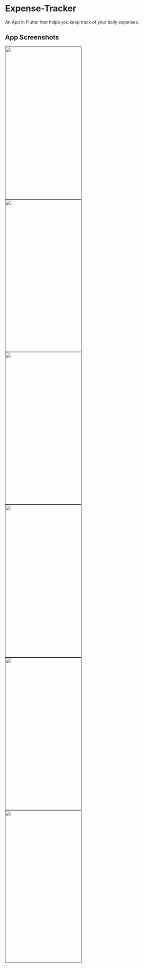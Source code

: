# Expense-Tracker

An App in Flutter that helps you keep track of your daily expenses.


## App Screenshots

<a href=""><img src="https://user-images.githubusercontent.com/54817804/107121343-e24e0580-68b7-11eb-9323-7a8a76ba6a87.png" align="left" height="500" width="250" ></a>
<a href=""><img src="https://user-images.githubusercontent.com/54817804/107121362-f8f45c80-68b7-11eb-8fbe-4aa60edb4c2e.png" align="left" height="500" width="250" ></a>
<a href=""><img src="https://user-images.githubusercontent.com/54817804/107121416-4d97d780-68b8-11eb-8149-e7b12c3f934e.png" align="left" height="500" width="250" ></a>
<a href=""><img src="https://user-images.githubusercontent.com/54817804/107121419-4ffa3180-68b8-11eb-8a99-02806e1830e8.png" align="left" height="500" width="250" ></a>
<a href=""><img src="https://user-images.githubusercontent.com/54817804/107121418-4ffa3180-68b8-11eb-8be7-7263607323f2.png" align="left" height="500" width="250" ></a>
<a href=""><img src="https://user-images.githubusercontent.com/54817804/107122336-30b1d300-68bd-11eb-8be2-778b7fb2ea3a.png" align="left" height="500" width="250" ></a>
